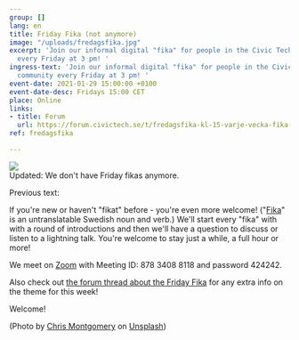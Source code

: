 ```yaml
---
group: []
lang: en
title: Friday Fika (not anymore)
image: "/uploads/fredagsfika.jpg"
excerpt: 'Join our informal digital "fika" for people in the Civic Tech Sweden community
  every Friday at 3 pm! '
ingress-text: 'Join our informal digital "fika" for people in the Civic Tech Sweden
  community every Friday at 3 pm! '
event-date: 2021-01-29 15:00:00 +0100
event-date-desc: Fridays 15:00 CET
place: Online
links:
- title: Forum
  url: https://forum.civictech.se/t/fredagsfika-kl-15-varje-vecka-fika-3-pm-every-friday/18/
ref: fredagsfika

---
```

![](/uploads/fredagsfika.jpg)  
Updated: We don't have Friday fikas anymore.

Previous text:

If you're new or haven't "fikat" before - you're even more welcome! ("[Fika](https://sweden.se/culture-traditions/fika/)" is an untranslatable Swedish noun and verb.) We'll start every "fika" with with a round of introductions and then we'll have a question to discuss or listen to a lightning talk. You're welcome to stay just a while, a full hour or more!

We meet on [Zoom](https://us02web.zoom.us/j/87834088118?pwd=THAwK21CSGhTVWtSMWZJVzB3RG9MUT09) with Meeting ID: 878 3408 8118 and password 424242.

Also check out [the forum thread about the Friday Fika](https://forum.civictech.se/t/fredagsfika-kl-15-varje-vecka-fika-3-pm-every-friday/18/) for any extra info on the theme for this week!

Welcome!

(Photo by [Chris Montgomery](https://unsplash.com/@cwmonty?utm_source=unsplash&utm_medium=referral&utm_content=creditCopyText) on [Unsplash](https://unsplash.com/s/photos/coffee-computer?utm_source=unsplash&utm_medium=referral&utm_content=creditCopyText))